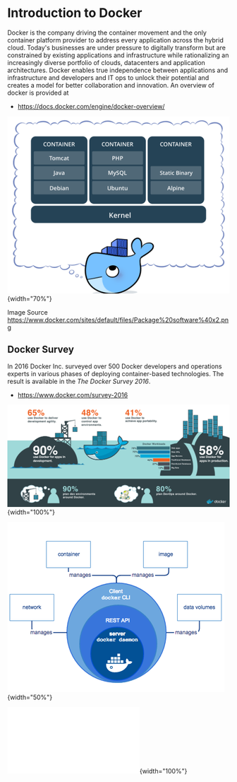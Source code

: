 # Introduction to Docker

Docker is the company driving the container movement and the only
container platform provider to address every application across the
hybrid cloud. Today's businesses are under pressure to digitally
transform but are constrained by existing applications and
infrastructure while rationalizing an increasingly diverse portfolio of
clouds, datacenters and application architectures. Docker enables true
independence between applications and infrastructure and developers and
IT ops to unlock their potential and creates a model for better
collaboration and innovation. An overview of docker is provided at

* <https://docs.docker.com/engine/docker-overview/>

![Docker Containers](images/docker-container.png){width="70%"}

Image Source
<https://www.docker.com/sites/default/files/Package%20software%40x2.png>

## Docker Survey

In 2016 Docker Inc. surveyed over 500 Docker developers and operations
experts in various phases of deploying container-based technologies. The
result is available in the *The Docker Survey 2016*.

* <https://www.docker.com/survey-2016>

![Docker Survey Results 2016 ](images/docker-survey.png){width="100%"}

![Docker Engine Component Flow](images/engine-components-flow.png){width="50%"}

![Docker Architecture](images/docker-architecture.pdf){width="100%"}
